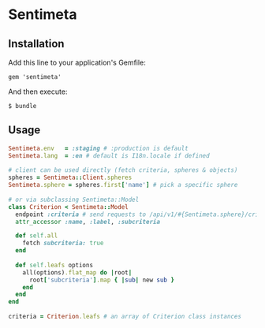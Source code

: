 # Sentimeta

## Installation

Add this line to your application's Gemfile:

    gem 'sentimeta'

And then execute:

    $ bundle

## Usage

```ruby
Sentimeta.env   = :staging # :production is default
Sentimeta.lang  = :en # default is I18n.locale if defined
    
# client can be used directly (fetch criteria, spheres & objects)
spheres = Sentimeta::Client.spheres
Sentimeta.sphere = spheres.first['name'] # pick a specific sphere
    
# or via subclassing Sentimeta::Model
class Criterion < Sentimeta::Model
  endpoint :criteria # send requests to /api/v1/#{Sentimeta.sphere}/criteria
  attr_accessor :name, :label, :subcriteria

  def self.all
    fetch subcriteria: true
  end
      
  def self.leafs options
    all(options).flat_map do |root|
      root['subcriteria'].map { |sub| new sub }
    end
  end
end
    
criteria = Criterion.leafs # an array of Criterion class instances
```
